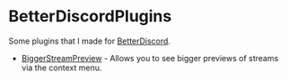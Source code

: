 # BetterDiscordPlugins

Some plugins that I made for [BetterDiscord](https://betterdiscord.net/).

- [BiggerStreamPreview](https://github.com/jaimeadf/BetterDiscordPlugins/blob/master/BiggerStreamPreview) - Allows you to see bigger previews of streams via the context menu.